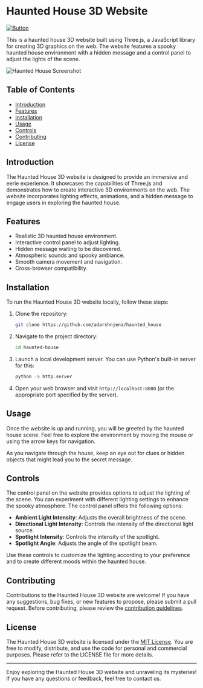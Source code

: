 # Haunted House 3D Website
[![Button]][Link]

This is a haunted house 3D website built using Three.js, a JavaScript library for creating 3D graphics on the web. The website features a spooky haunted house environment with a hidden message and a control panel to adjust the lights of the scene.

![Haunted House Screenshot](/screenshot.png)

## Table of Contents
- [Introduction](#introduction)
- [Features](#features)
- [Installation](#installation)
- [Usage](#usage)
- [Controls](#controls)
- [Contributing](#contributing)
- [License](#license)

## Introduction
The Haunted House 3D website is designed to provide an immersive and eerie experience. It showcases the capabilities of Three.js and demonstrates how to create interactive 3D environments on the web. The website incorporates lighting effects, animations, and a hidden message to engage users in exploring the haunted house.

## Features
- Realistic 3D haunted house environment.
- Interactive control panel to adjust lighting.
- Hidden message waiting to be discovered.
- Atmospheric sounds and spooky ambiance.
- Smooth camera movement and navigation.
- Cross-browser compatibility.

## Installation
To run the Haunted House 3D website locally, follow these steps:

1. Clone the repository:
   ```bash
   git clone https://github.com/adarshnjena/haunted_house
   ```

2. Navigate to the project directory:
   ```bash
   cd haunted-house
   ```

3. Launch a local development server. You can use Python's built-in server for this:
   ```bash
   python -m http.server
   ```

4. Open your web browser and visit `http://localhost:8000` (or the appropriate port specified by the server).

## Usage
Once the website is up and running, you will be greeted by the haunted house scene. Feel free to explore the environment by moving the mouse or using the arrow keys for navigation.

As you navigate through the house, keep an eye out for clues or hidden objects that might lead you to the secret message.

## Controls
The control panel on the website provides options to adjust the lighting of the scene. You can experiment with different lighting settings to enhance the spooky atmosphere. The control panel offers the following options:

- **Ambient Light Intensity**: Adjusts the overall brightness of the scene.
- **Directional Light Intensity**: Controls the intensity of the directional light source.
- **Spotlight Intensity**: Controls the intensity of the spotlight.
- **Spotlight Angle**: Adjusts the angle of the spotlight beam.

Use these controls to customize the lighting according to your preference and to create different moods within the haunted house.

## Contributing
Contributions to the Haunted House 3D website are welcome! If you have any suggestions, bug fixes, or new features to propose, please submit a pull request. Before contributing, please review the [contribution guidelines](CONTRIBUTING.md).

## License
The Haunted House 3D website is licensed under the [MIT License](LICENSE). You are free to modify, distribute, and use the code for personal and commercial purposes. Please refer to the LICENSE file for more details.

---

Enjoy exploring the Haunted House 3D website and unraveling its mysteries! If you have any questions or feedback, feel free to contact us.

<!----------------------------------------------------------------------------->
[Link]: https://three-d-appdemo.web.app/
<!---------------------------------[ Buttons ]--------------------------------->
[Button]: https://img.shields.io/badge/Click_Me!-37a779?style=for-the-badge
